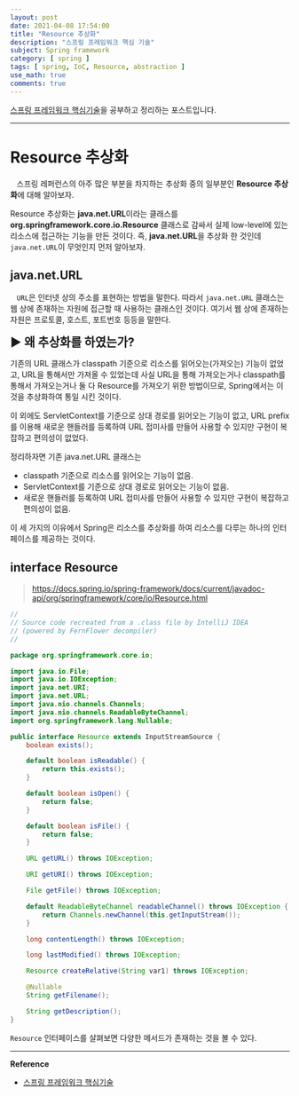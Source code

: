 ```yaml
---
layout: post
date: 2021-04-08 17:54:00
title: "Resource 추상화"
description: "스프링 프레임워크 핵심 기술"
subject: Spring framework
category: [ spring ]
tags: [ spring, IoC, Resource, abstraction ]
use_math: true
comments: true
---
```


[스프링 프레임워크 핵심기술](https://www.inflearn.com/course/spring-framework_core/dashboard)을 공부하고 정리하는 포스트입니다.

---

# Resource 추상화

&nbsp;&nbsp;&nbsp;스프링 레퍼런스의 아주 많은 부분을 차지하는 추상화 중의 일부분인 <b>Resource 추상화</b>에 대해 알아보자.

Resource 추상화는 <b>java.net.URL</b>이라는 클래스를 <b>org.springframework.core.io.Resource</b> 클래스로 감싸서 실제 low-level에 있는 리소스에 접근하는 기능을 만든 것이다. 즉, <b>java.net.URL</b>을 추상화 한 것인데 `java.net.URL`이 무엇인지 먼저 알아보자.

## java.net.URL

&nbsp;&nbsp;&nbsp;`URL`은 인터넷 상의 주소를 표현하는 방법을 말한다. 따라서 `java.net.URL` 클래스는 웹 상에 존재하는 자원에 접근할 때 사용하는 클래스인 것이다. 여기서 웹 상에 존재하는 자원은 프로토콜, 호스트, 포트번호 등등을 말한다.

<span style="font-size:16pt"><b>&#9654; 왜 추상화를 하였는가?</b></span>

기존의 URL 클래스가 classpath 기준으로 리소스를 읽어오는(가져오는) 기능이 없었고, URL을 통해서만 가져올 수 있었는데 사실 URL을 통해 가져오는거나 classpath를 통해서 가져오는거나 둘 다 Resource를 가져오기 위한 방법이므로, Spring에서는 이 것을 추상화하여 통일 시킨 것이다.

이 외에도 ServletContext를 기준으로 상대 경로를 읽어오는 기능이 없고, URL prefix를 이용해 새로운 핸들러를 등록하여 URL 접미사를 만들어 사용할 수 있지만 구현이 복잡하고 편의성이 없었다.

정리하자면 기존 java.net.URL 클래스는

+ classpath 기준으로 리소스를 읽어오는 기능이 없음.
+ ServletContext를 기준으로 상대 경로로 읽어오는 기능이 없음.
+ 새로운 핸들러를 등록하여 URL 접미사를 만들어 사용할 수 있지만 구현이 복잡하고 편의성이 없음.

이 세 가지의 이유에서 Spring은 리소스를 추상화를 하여 리소스를 다루는 하나의 인터페이스를 제공하는 것이다.



## interface Resource

> https://docs.spring.io/spring-framework/docs/current/javadoc-api/org/springframework/core/io/Resource.html

```java
//
// Source code recreated from a .class file by IntelliJ IDEA
// (powered by FernFlower decompiler)
//

package org.springframework.core.io;

import java.io.File;
import java.io.IOException;
import java.net.URI;
import java.net.URL;
import java.nio.channels.Channels;
import java.nio.channels.ReadableByteChannel;
import org.springframework.lang.Nullable;

public interface Resource extends InputStreamSource {
    boolean exists();

    default boolean isReadable() {
        return this.exists();
    }

    default boolean isOpen() {
        return false;
    }

    default boolean isFile() {
        return false;
    }

    URL getURL() throws IOException;

    URI getURI() throws IOException;

    File getFile() throws IOException;

    default ReadableByteChannel readableChannel() throws IOException {
        return Channels.newChannel(this.getInputStream());
    }

    long contentLength() throws IOException;

    long lastModified() throws IOException;

    Resource createRelative(String var1) throws IOException;

    @Nullable
    String getFilename();

    String getDescription();
}
```

`Resource` 인터페이스를 살펴보면 다양한 메서드가 존재하는 것을 볼 수 있다.

---
**Reference**
+ [스프링 프레임워크 핵심기술](https://www.inflearn.com/course/spring-framework_core/dashboard)
